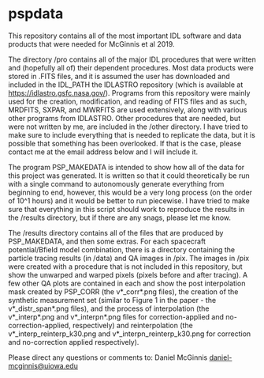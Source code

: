 # pspdata
This repository contains all of the most important IDL software and data products
that were needed for McGinnis et al 2019. 

The directory /pro contains all of the major IDL procedures that were written and 
(hopefully all of) their dependent procedures. Most data products were stored in .FITS
files, and it is assumed the user has downloaded and included in the IDL_PATH the 
IDLASTRO repository (which is available at https://idlastro.gsfc.nasa.gov/). Programs 
from this repository were mainly used for the creation, modification, and reading of 
FITS files and as such, MRDFITS, SXPAR, and MWRFITS are used extensively, along with 
various other programs from IDLASTRO.
Other procedures that are needed, but were not written by me, are included in the 
/other directory. I have tried to make sure to include everything that is needed to
replicate the data, but it is possible that something has been overlooked. If that is
the case, please contact me at the email address below and I will include it.

The program PSP_MAKEDATA is intended to show how all of the data for this project
was generated. It is written so that it could theoretically be run with a single command
to autonomously generate everything from beginning to end, however, this would be a very
long process (on the order of 10^1 hours) and it would be better to run piecewise. I
have tried to make sure that everything in this script should work to reproduce the 
results in the /results directory, but if there are any snags, please let me know. 

The /results directory contains all of the files that are produced by PSP_MAKEDATA, and
then some extras. For each spacecraft potential/Bfield model combination, there is a 
directory containing the particle tracing results (in /data) and QA images in /pix.
The images in /pix were created with a procedure that is not included in this 
repository, but show the unwarped and warped pixels (pixels before and after tracing).
A few other QA plots are contained in each and show the post interpolation mask created
by PSP_CORR (the v*_corr*.png files), the creation of the synthetic measurement set 
(similar to Figure 1 in the paper - the v*_distr_span*.png files), and the process of
interpolation (the v*_interp*.png and v*_interpn*.png files for correction-applied and
no-correction-applied, respectively) and reinterpolation (the 
v*_interp_reinterp_k30.png and v*_interpn_reinterp_k30.png for correction and 
no-correction applied respectively). 


Please direct any questions or comments to:
Daniel McGinnis
daniel-mcginnis@uiowa.edu
